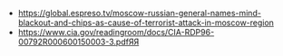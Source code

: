 - https://global.espreso.tv/moscow-russian-general-names-mind-blackout-and-chips-as-cause-of-terrorist-attack-in-moscow-region
- https://www.cia.gov/readingroom/docs/CIA-RDP96-00792R000600150003-3.pdfЯЯ